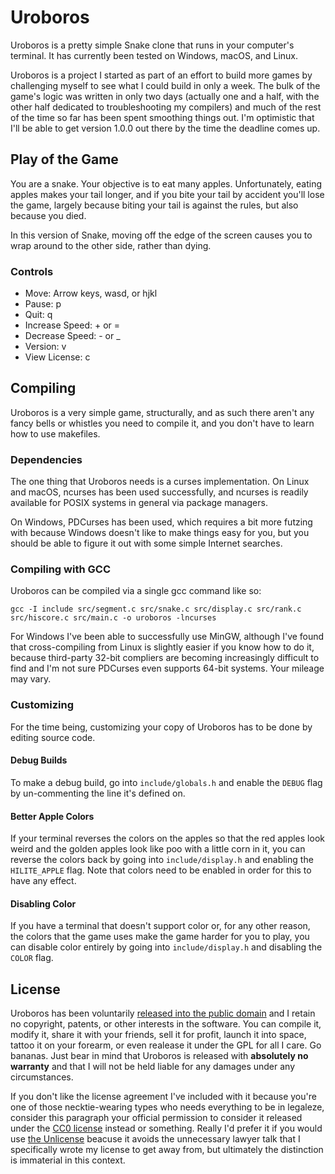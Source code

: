 Uroboros
========

Uroboros is a pretty simple Snake clone that runs in your computer's terminal.
It has currently been tested on Windows, macOS, and Linux.

Uroboros is a project I started as part of an effort to build more games by
challenging myself to see what I could build in only a week.  The bulk of the
game's logic was written in only two days (actually one and a half, with the
other half dedicated to troubleshooting my compilers) and much of the rest of
the time so far has been spent smoothing things out.
I'm optimistic that I'll be able to get version 1.0.0 out there by the time the
deadline comes up.


Play of the Game
----------------

You are a snake.  Your objective is to eat many apples.  Unfortunately, eating
apples makes your tail longer, and if you bite your tail by accident you'll
lose the game, largely because biting your tail is against the rules, but also
because you died.

In this version of Snake, moving off the edge of the screen causes you to wrap
around to the other side, rather than dying.


### Controls

 - Move: Arrow keys, wasd, or hjkl
 - Pause: p
 - Quit: q
 - Increase Speed: + or =
 - Decrease Speed: - or _
 - Version: v
 - View License: c


Compiling
---------

Uroboros is a very simple game, structurally, and as such there aren't any
fancy bells or whistles you need to compile it, and you don't have to learn how
to use makefiles.


### Dependencies

The one thing that Uroboros needs is a curses implementation.  On Linux and
macOS, ncurses has been used successfully, and ncurses is readily available for
POSIX systems in general via package managers.

On Windows, PDCurses has been used, which requires a bit more futzing with
because Windows doesn't like to make things easy for you, but you should be
able to figure it out with some simple Internet searches.


### Compiling with GCC

Uroboros can be compiled via a single gcc command like so:
```
gcc -I include src/segment.c src/snake.c src/display.c src/rank.c src/hiscore.c src/main.c -o uroboros -lncurses
```

For Windows I've been able to successfully use MinGW, although I've found that
cross-compiling from Linux is slightly easier if you know how to do it, because
third-party 32-bit compliers are becoming increasingly difficult to find and
I'm not sure PDCurses even supports 64-bit systems.  Your mileage may vary.


### Customizing

For the time being, customizing your copy of Uroboros has to be done by editing
source code.


#### Debug Builds

To make a debug build, go into `include/globals.h` and enable the `DEBUG` flag
by un-commenting the line it's defined on.


#### Better Apple Colors

If your terminal reverses the colors on the apples so that the red apples look
weird and the golden apples look like poo with a little corn in it, you can
reverse the colors back by going into `include/display.h` and enabling the
`HILITE_APPLE` flag.  Note that colors need to be enabled in order for this
to have any effect.


#### Disabling Color

If you have a terminal that doesn't support color or, for any other reason, the
colors that the game uses make the game harder for you to play, you can disable
color entirely by going into `include/display.h` and disabling the `COLOR`
flag.


License
-------

Uroboros has been voluntarily [released into the public domain](LICENSE) and I
retain no copyright, patents, or other interests in the software.  You can
compile it, modify it, share it with your friends, sell it for profit, launch
it into space, tattoo it on your forearm, or even realease it under the GPL for
all I care.  Go bananas.  Just bear in mind that Uroboros is released with
**absolutely no warranty** and that I will not be held liable for any damages
under any circumstances.

If you don't like the license agreement I've included with it because you're
one of those necktie-wearing types who needs everything to be in legaleze,
consider this paragraph your official permission to consider it released under
the [CC0 license](https://creativecommons.org/publicdomain/zero/1.0/)  instead
or something.  Really I'd prefer it if you would use
[the Unlicense](https://unlicense.org/) beacuse it avoids the unnecessary
lawyer talk that I specifically wrote my license to get away from, but
ultimately the distinction is immaterial in this context.
